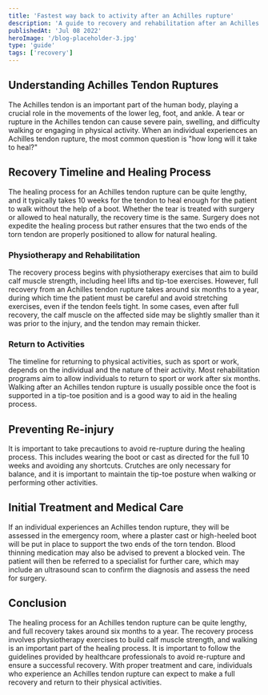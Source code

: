 ```yaml
---
title: 'Fastest way back to activity after an Achilles rupture'
description: 'A guide to recovery and rehabilitation after an Achilles tendon rupture, including timelines for returning to activities and tips to avoid re-injury'
publishedAt: 'Jul 08 2022'
heroImage: '/blog-placeholder-3.jpg'
type: 'guide'
tags: ['recovery']
---
```


## Understanding Achilles Tendon Ruptures

The Achilles tendon is an important part of the human body, playing a crucial role in the movements of the lower leg, foot, and ankle. A tear or rupture in the Achilles tendon can cause severe pain, swelling, and difficulty walking or engaging in physical activity. When an individual experiences an Achilles tendon rupture, the most common question is "how long will it take to heal?"

## Recovery Timeline and Healing Process

The healing process for an Achilles tendon rupture can be quite lengthy, and it typically takes 10 weeks for the tendon to heal enough for the patient to walk without the help of a boot. Whether the tear is treated with surgery or allowed to heal naturally, the recovery time is the same. Surgery does not expedite the healing process but rather ensures that the two ends of the torn tendon are properly positioned to allow for natural healing.

### Physiotherapy and Rehabilitation

The recovery process begins with physiotherapy exercises that aim to build calf muscle strength, including heel lifts and tip-toe exercises. However, full recovery from an Achilles tendon rupture takes around six months to a year, during which time the patient must be careful and avoid stretching exercises, even if the tendon feels tight. In some cases, even after full recovery, the calf muscle on the affected side may be slightly smaller than it was prior to the injury, and the tendon may remain thicker.

### Return to Activities

The timeline for returning to physical activities, such as sport or work, depends on the individual and the nature of their activity. Most rehabilitation programs aim to allow individuals to return to sport or work after six months. Walking after an Achilles tendon rupture is usually possible once the foot is supported in a tip-toe position and is a good way to aid in the healing process.

## Preventing Re-injury

It is important to take precautions to avoid re-rupture during the healing process. This includes wearing the boot or cast as directed for the full 10 weeks and avoiding any shortcuts. Crutches are only necessary for balance, and it is important to maintain the tip-toe posture when walking or performing other activities.

## Initial Treatment and Medical Care

If an individual experiences an Achilles tendon rupture, they will be assessed in the emergency room, where a plaster cast or high-heeled boot will be put in place to support the two ends of the torn tendon. Blood thinning medication may also be advised to prevent a blocked vein. The patient will then be referred to a specialist for further care, which may include an ultrasound scan to confirm the diagnosis and assess the need for surgery.

## Conclusion

The healing process for an Achilles tendon rupture can be quite lengthy, and full recovery takes around six months to a year. The recovery process involves physiotherapy exercises to build calf muscle strength, and walking is an important part of the healing process. It is important to follow the guidelines provided by healthcare professionals to avoid re-rupture and ensure a successful recovery. With proper treatment and care, individuals who experience an Achilles tendon rupture can expect to make a full recovery and return to their physical activities.
